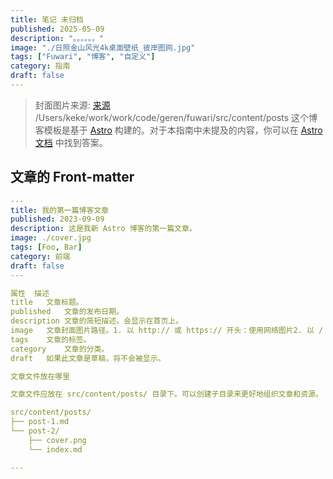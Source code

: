 ```yaml
---
title: 笔记 未归档
published: 2025-05-09
description: "。。。。。。"
image: "./日照金山风光4k桌面壁纸_彼岸图网.jpg"
tags: ["Fuwari", "博客", "自定义"]
category: 指南
draft: false
---
```


> 封面图片来源: [来源](https://image.civitai.com/xG1nkqKTMzGDvpLrqFT7WA/208fc754-890d-4adb-9753-2c963332675d/width=2048/01651-1456859105-(colour_1.5),girl,_Blue,yellow,green,cyan,purple,red,pink,_best,8k,UHD,masterpiece,male%20focus,%201boy,gloves,%20ponytail,%20long%20hair,.jpeg)
/Users/keke/work/work/code/geren/fuwari/src/content/posts
这个博客模板是基于 [Astro](https://astro.build/) 构建的。对于本指南中未提及的内容，你可以在 [Astro 文档](https://docs.astro.build/) 中找到答案。

## 文章的 Front-matter

```yaml
---
title: 我的第一篇博客文章
published: 2023-09-09
description: 这是我新 Astro 博客的第一篇文章。
image: ./cover.jpg
tags: [Foo, Bar]
category: 前端
draft: false
---

属性	描述
title	文章标题。
published	文章的发布日期。
description	文章的简短描述。会显示在首页上。
image	文章封面图片路径。1. 以 http:// 或 https:// 开头：使用网络图片2. 以 / 开头：引用 public 目录下的图片3. 无前缀：相对于 Markdown 文件的路径
tags	文章的标签。
category	文章的分类。
draft	如果此文章是草稿，将不会被显示。

文章文件放在哪里

文章文件应放在 src/content/posts/ 目录下。可以创建子目录来更好地组织文章和资源。

src/content/posts/
├── post-1.md
└── post-2/
    ├── cover.png
    └── index.md

---